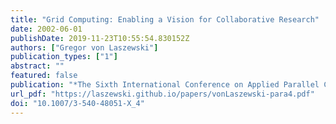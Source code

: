 ```yaml
---
title: "Grid Computing: Enabling a Vision for Collaborative Research"
date: 2002-06-01
publishDate: 2019-11-23T10:55:54.830152Z
authors: ["Gregor von Laszewski"]
publication_types: ["1"]
abstract: ""
featured: false
publication: "*The Sixth International Conference on Applied Parallel Computing*"
url_pdf: "https://laszewski.github.io/papers/vonLaszewski-para4.pdf"
doi: "10.1007/3-540-48051-X_4"
---
```


